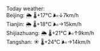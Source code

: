 Today weather:  
Beijing: 🌦   🌡️+17°C 🌬️↓7km/h  
Tianjin: 🌦   🌡️+18°C 🌬️→15km/h  
Shijiazhuang: 🌦   🌡️+21°C 🌬️↑9km/h  
Tangshan: ☀️   🌡️+24°C 🌬️→14km/h  
